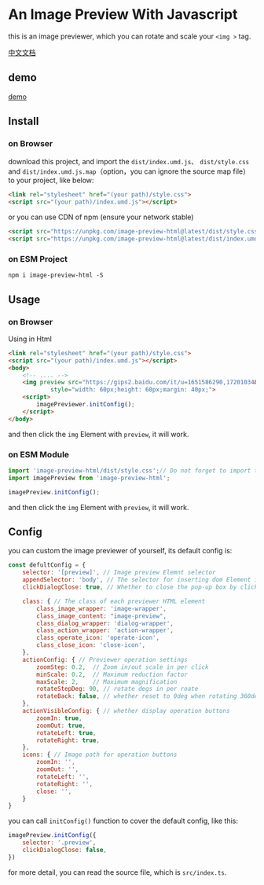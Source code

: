 # An Image Preview With Javascript

this is an image previewer, which you can rotate and scale your `<img >` tag. 

[中文文档](https://github.com/jinxiaochi/image-preview-html/blob/master/readme.zh.md)

## demo

[demo](https://jinxiaochi.github.io/image-preview-html/demo/test.html)

## Install

### on Browser

download this project, and import the `dist/index.umd.js`、 `dist/style.css` and `dist/index.umd.js.map`（option，you can ignore the source map file）  to your project, like below: 

```html
<link rel="stylesheet" href="(your path)/style.css">
<script src="(your path)/index.umd.js"></script>
```

or you can use CDN of npm (ensure your network stable)

```html
<script src="https://unpkg.com/image-preview-html@latest/dist/style.css"></script>
<script src="https://unpkg.com/image-preview-html@latest/dist/index.umd.js"></script>
```

### on ESM Project

```shell
npm i image-preview-html -S
```

## Usage

### on Browser

Using in Html

```html
<link rel="stylesheet" href="(your path)/style.css">
<script src="(your path)/index.umd.js"></script>
<body>
    <!-- .... -->
    <img preview src="https://gips2.baidu.com/it/u=1651586290,17201034&fm=3028&app=3028&f=JPEG&fmt=auto&q=100&size=f600_800" alt="" 
            style="width: 60px;height: 60px;margin: 40px;">
    <script>
        imagePreviewer.initConfig();
    </script>
</body>

```

and then click the `img` Element with `preview`, it will work.

### on ESM Module

```js
import 'image-preview-html/dist/style.css';// Do not forget to import the style.css file
import imagePreview from 'image-preview-html';

imagePreview.initConfig();
```

and then click the `img` Element with `preview`, it will work.

## Config

you can custom the image previewer of yourself, its default config is:

```js
const defultConfig = {
    selector: '[preview]', // Image preview Elemnt selector
    appendSelector: 'body', // The selector for inserting dom Element in the pop-up layer
    clickDialogClose: true, // Whether to close the pop-up box by clicking on the mask

    class: { // The class of each previewer HTML element
        class_image_wrapper: 'image-wrapper',
        class_image_content: "image-preview",
        class_dialog_wrapper: 'dialog-wrapper',
        class_action_wrapper: 'action-wrapper',
        class_operate_icon: 'operate-icon',
        class_close_icon: 'close-icon',
    },
    actionConfig: { // Previewer operation settings
        zoomStep: 0.2,  // Zoom in/out scale in per click
        minScale: 0.2,  // Maximum reduction factor
        maxScale: 2,    // Maximum magnification
        rotateStepDeg: 90, // rotate degs in per roate
        rotateBack: false, // whether reset to 0deg when rotating 360deg
    },
    actionVisibleConfig: { // whether display operation buttons
        zoomIn: true,
        zoomOut: true,
        rotateLeft: true,
        rotateRight: true,
    },
    icons: { // Image path for operation buttons
        zoomIn: '',
        zoomOut: '',
        rotateLeft: '',
        rotateRight: '',
        close: '',
    }
}
```

you can call `initConfig()` function to cover the default config, like this:

```js
imagePreview.initConfig({ 
    selector: '.preview', 
    clickDialogClose: false,
})
```

for more detail, you can read the source file, which is `src/index.ts`.
